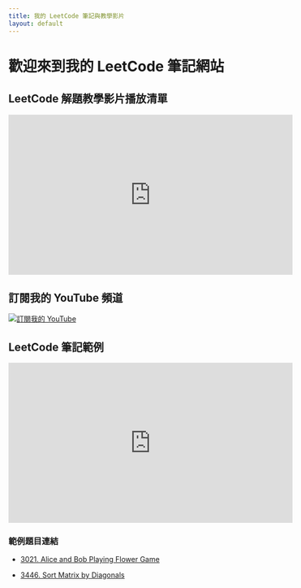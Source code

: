 ```yaml
---
title: 我的 LeetCode 筆記與教學影片
layout: default
---
```


# 歡迎來到我的 LeetCode 筆記網站

## LeetCode 解題教學影片播放清單
<div class="video-section">
<iframe width="560" height="315"
    src="https://www.youtube.com/embed/videoseries?list=PLYRlUBnWnd5IdDHk2BjqXwesydU17z_xk"
    title="YouTube playlist player"
    frameborder="0"
    allow="accelerometer; autoplay; clipboard-write; encrypted-media; gyroscope; picture-in-picture"
    allowfullscreen>
</iframe>
</div>

## 訂閱我的 YouTube 頻道
<a href="https://www.youtube.com/@anwendeng" target="_blank">
    <img src="https://img.shields.io/badge/YouTube-訂閱紅色?style=for-the-badge&logo=youtube" alt="訂閱我的 YouTube">
</a>

## LeetCode 筆記範例
<div class="video-section">
<iframe width="560" height="315"
    src="https://www.youtube.com/embed/0TLqEanwcV0?si=qcvVXv3YtIfEj1SV"
    title="YouTube video player"
    frameborder="0"
    allow="accelerometer; autoplay; clipboard-write; encrypted-media; gyroscope; picture-in-picture; web-share"
    referrerpolicy="strict-origin-when-cross-origin"
    allowfullscreen>
</iframe>
</div>

### 範例題目連結
- [3021. Alice and Bob Playing Flower Game](https://github.com/anwendeng/Leetcode/tree/main/3021-alice-and-bob-playing-flower-game)
  
- [3446. Sort Matrix by Diagonals](https://github.com/anwendeng/Leetcode/tree/main/3446-sort-matrix-by-diagonals)


